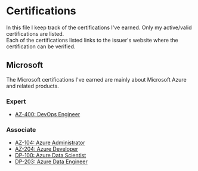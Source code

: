 # Certifications
In this file I keep track of the certifications I've earned. Only my active/valid certifications are listed.<br />
Each of the certifications listed links to the issuer's website where the certification can be verified.

## Microsoft
The Microsoft certifications I've earned are mainly about Microsoft Azure and related products.

### Expert
- [AZ-400: DevOps Engineer](https://learn.microsoft.com/en-us/users/onnovalkering/credentials/57888eb5e776cb8)

### Associate

- [AZ-104: Azure Administrator](https://learn.microsoft.com/en-us/users/onnovalkering/credentials/e396726ae070d6fa)
- [AZ-204: Azure Developer](https://learn.microsoft.com/en-us/users/onnovalkering/credentials/c9a2b2a46537d4e6)
- [DP-100: Azure Data Scientist](https://learn.microsoft.com/en-us/users/onnovalkering/credentials/92c46bd57f0091c8)
- [DP-203: Azure Data Engineer](https://learn.microsoft.com/en-us/users/onnovalkering/credentials/62b07d1ae852a50c)
